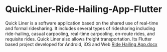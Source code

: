# QuickLiner-Ride-Hailing-App-Flutter
Quick Liner is a software application based on the shared use of real-time and formal ridesharing. It includes several types of ridesharing including ride-hailing, casual carpooling, real-time carpooling, en-route rides, and requisite rides. Quick Liner also allows freight transportation. Its Flutter based project developed for Android, iOS and Web
[Ride Hailing App.docx](https://github.com/ra-f-ia/QuickLiner-Ride-Hailing-App-Flutter/files/11995693/Ride.Hailing.App.docx)
